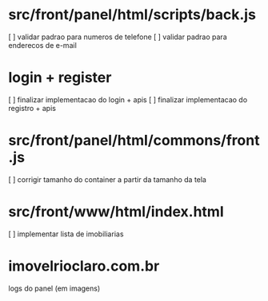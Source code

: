 # src/front/panel/html/scripts/back.js

[ ] validar padrao para numeros de telefone
[ ] validar padrao para enderecos de e-mail

# login + register 

[ ] finalizar implementacao do login + apis
[ ] finalizar implementacao do registro + apis

# src/front/panel/html/commons/front.js

[ ] corrigir tamanho do container a partir da tamanho da tela

# src/front/www/html/index.html

[ ] implementar lista de imobiliarias

# imovelrioclaro.com.br

logs do panel (em imagens)
